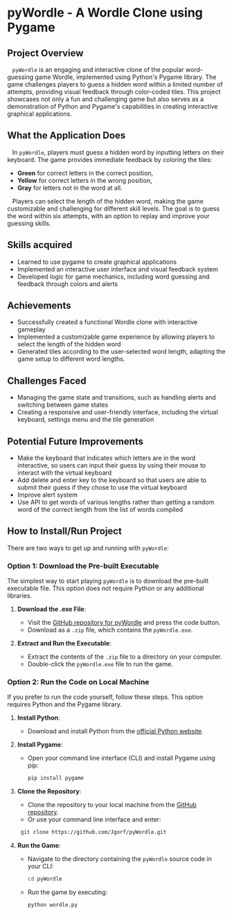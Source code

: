 # pyWordle - A Wordle Clone using Pygame

## Project Overview

&nbsp;&nbsp; `pyWordle` is an engaging and interactive clone of the popular word-guessing game Wordle, implemented using Python's Pygame library. The game challenges players to guess a hidden word within a limited number of attempts, providing visual feedback through color-coded tiles. This project showcases not only a fun and challenging game but also serves as a demonstration of Python and Pygame's capabilities in creating interactive graphical applications.

## What the Application Does
&nbsp;&nbsp; In `pyWordle`, players must guess a hidden word by inputting letters on their keyboard. The game provides immediate feedback by coloring the tiles: 
- **Green** for correct letters in the correct position,
- **Yellow** for correct letters in the wrong position,
- **Gray** for letters not in the word at all.
    
&nbsp;&nbsp; Players can select the length of the hidden word, making the game customizable and challenging for different skill levels. The goal is to guess the word within six attempts, with an option to replay and improve your guessing skills.

## Skills acquired
- Learned to use pygame to create graphical applications
- Implemented an interactive user interface and visual feedback system
- Developed logic for game mechanics, including word guessing and feedback through colors and alerts

## Achievements
- Successfully created a functional Wordle clone with interactive gameplay
- Implemented a customizable game experience by allowing players to select the length of the hidden word
- Generated tiles according to the user-selected word length, adapting the game setup to different word lengths.


## Challenges Faced 
- Managing the game state and transitions, such as handling alerts and switching between game states
- Creating a responsive and user-friendly interface, including the virtual keyboard, settings menu and the tile generation

## Potential Future Improvements
- Make the keyboard that indicates which letters are in the word interactive, so users can input their guess by using their mouse to interact with the virtual keyboard
- Add delete and enter key to the keyboard so that users are able to submit their guess if they chose to use the virtual keyboard
- Improve alert system
- Use API to get words of various lengths rather than getting a random word of the correct length from the list of words compiled

## How to Install/Run Project

There are two ways to get up and running with `pyWordle`:

### Option 1: Download the Pre-built Executable

The simplest way to start playing `pyWordle` is to download the pre-built executable file. This option does not require Python or any additional libraries. 

1. **Download the .exe File**: 
   - Visit the [GitHub repository for pyWordle](https://github.com/Jgorf/pyWordle) and press the code button.
   - Download as a `.zip` file, which contains the `pyWordle.exe`.

2. **Extract and Run the Executable**:
   - Extract the contents of the `.zip` file to a directory on your computer.
   - Double-click the `pyWordle.exe` file to run the game.

### Option 2: Run the Code on Local Machine

If you prefer to run the code yourself, follow these steps. This option requires Python and the Pygame library.

1. **Install Python**:
   - Download and install Python from the [official Python website](https://www.python.org/downloads/).

2. **Install Pygame**:
   - Open your command line interface (CLI) and install Pygame using pip:
     ```bash
     pip install pygame
     ```

3. **Clone the Repository**:
   - Clone the repository to your local machine from the [GitHub repository](https://github.com/Jgorf/pyWordle).
   - Or use your command line interface and enter:
    ```bash
     git clone https://github.com/Jgorf/pyWordle.git
     ``` 

4. **Run the Game**:
   - Navigate to the directory containing the `pyWordle` source code in your CLI:
     ```bash
     cd pyWordle
     ```
   - Run the game by executing:
     ```bash
     python wordle.py
     ```
